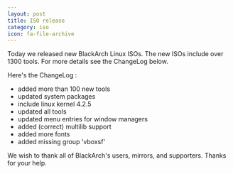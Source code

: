 ```yaml
---
layout: post
title: ISO release
category: iso
icon: fa-file-archive
---
```


Today we released new BlackArch Linux ISOs. The new ISOs include over 1300 tools. For more details see the ChangeLog below.

Here's the ChangeLog :

* added more than 100 new tools
* updated system packages
* include linux kernel 4.2.5
* updated all tools
* updated menu entries for window managers
* added (correct) multilib support
* added more fonts
* added missing group 'vboxsf'

We wish to thank all of BlackArch's users, mirrors, and supporters. Thanks for your help.